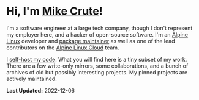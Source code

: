 # Hi, I'm [Mike Crute](https://mike.crute.us)!

I'm a software engineer at a large tech company,
though I don't represent my employer here, and a
hacker of open-source software. I'm an [Alpine
Linux](https://gitlab.alpinelinux.org/mcrute) developer and
[package maintainer](https://pkgs.alpinelinux.org/packages?maintainer=Mike+Crute)
as well as one of the lead contributors on the
[Alpine Linux Cloud](https://gitlab.alpinelinux.org/alpine/cloud) team.

I [self-host my code](https://code.crute.us). What you will find here
is a tiny subset of my work. There are a few write-only mirrors, some
collaborations, and a bunch of archives of old but possibly interesting
projects. My pinned projects are actively maintained.

**Last Updated:** 2022-12-06

